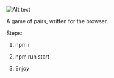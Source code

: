 ![Alt text](processing_game2.png)

A game of pairs, written for the browser. 

Steps: 

1. npm i 

2. npm run start 

3. Enjoy
